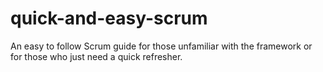 # quick-and-easy-scrum
An easy to follow Scrum guide for those unfamiliar with the framework or for those who just need a quick refresher.
